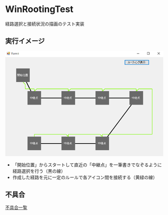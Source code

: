 # WinRootingTest
経路選択と接続状況の描画のテスト実装

## 実行イメージ
![ss.png](ss.png)  
* 「開始位置」からスタートして直近の「中継点」を一筆書きでなぞるように経路選択を行う（黒の線）
* 作成した経路を元に一定のルールで各アイコン間を接続する（黄緑の線）

## 不具合
[不具合一覧](fails/)